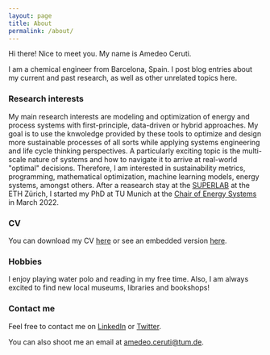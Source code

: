 ```yaml
---
layout: page
title: About
permalink: /about/
---
```


Hi there! Nice to meet you. My name is Amedeo Ceruti. 

I am a chemical engineer from Barcelona, Spain. I post blog entries about my current and past research, as well as other unrelated topics here.

### Research interests

My main research interests are modeling and optimization of energy and process systems with first-principle, data-driven or hybrid approaches. My goal is to use the knwoledge provided by these tools to optimize and design more sustainable processes of all sorts while applying systems engineering and life cycle thinking perspectives. A particularly exciting topic is the multi-scale nature of systems and how to navigate it to arrive at real-world "optimal" decisions. Therefore, I am interested in sustainability metrics, programming, mathematical optimization, machine learning models, energy systems, amongst others. After a reasearch stay at the [SUPERLAB](https://superlab.ethz.ch/) at the ETH Zürich, I started my PhD at TU Munich at the [Chair of Energy Systems](https://www.epe.ed.tum.de/en/es/homepage/) in March 2022.

### CV

You can download my CV [here](https://ddceruti.github.io/images/CV_Amedeo_Ceruti.pdf) or see an embedded version [here](https://ddceruti.github.io/cv/).

### Hobbies

I enjoy playing water polo and reading in my free time. Also, I am always excited to find new local museums, libraries and bookshops!

### Contact me

Feel free to contact me on [LinkedIn](https://www.linkedin.com/in/amedeoceruti) or [Twitter](https://twitter.com/AmedeoCeruti). 

You can also shoot me an email at [amedeo.ceruti@tum.de](mailto:amedeo.ceruti@tum.de).

